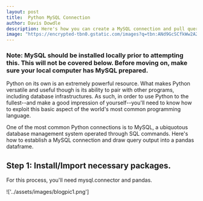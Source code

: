 ```yaml
---
layout: post
title:  Python MySQL Connection
author: Davis Dowdle
description: Here's how you can create a MySQL connection and pull queries in Python.
image: "https://encrypted-tbn0.gstatic.com/images?q=tbn:ANd9GcSCfkWw2A2cc_wd__da3HxhRZOYTUBevkf0OA&usqp=CAU"
--- 
```


### Note: MySQL should be installed locally prior to attempting this. This will not be covered below. Before moving on, make sure your local computer has MySQL prepared.

Python on its own is an extremely powerful resource. What makes Python versatile and useful though is its ability to pair with other programs, including database infrastructures. As such, in order to use Python to the fullest--and make a good impression of yourself--you'll need to know how to exploit this basic aspect of the world's most common programming language. 

One of the most common Python connections is to MySQL, a ubiquotous database management system operated through SQL commands. Here's how to establish a MySQL connection and draw query output into a pandas dataframe. 

## Step 1: Install/Import necessary packages.

For this process, you'll need mysql.connector and pandas. 

!['../assets/images/blogpic1.png']